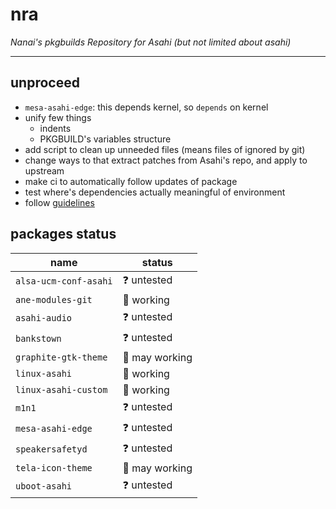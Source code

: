 # nra

*Nanai's pkgbuilds Repository for Asahi (but not limited about asahi)*

---

## unproceed

- `mesa-asahi-edge`: this depends kernel, so `depends` on kernel
- unify few things
  - indents
  - PKGBUILD's variables structure
- add script to clean up unneeded files (means files of ignored by git)
- change ways to that extract patches from Asahi's repo, and apply to upstream
- make ci to automatically follow updates of package
- test where's dependencies actually meaningful of environment
- follow [guidelines](https://wiki.archlinux.org/title/Category:Arch_package_guidelines)

## packages status

| name                  | status                      |
| --------------------- | --------------------------- |
| `alsa-ucm-conf-asahi` | :question:      untested    |
| `ane-modules-git`     | :construction:  working     |
| `asahi-audio`         | :question:      untested    |
| `bankstown`           | :question:      untested    |
| `graphite-gtk-theme`  | :thinking:      may working |
| `linux-asahi`         | :construction:  working     |
| `linux-asahi-custom`  | :construction:  working     |
| `m1n1`                | :question:      untested    |
| `mesa-asahi-edge`     | :question:      untested    |
| `speakersafetyd`      | :question:      untested    |
| `tela-icon-theme`     | :thinking:      may working |
| `uboot-asahi`         | :question:      untested    |
